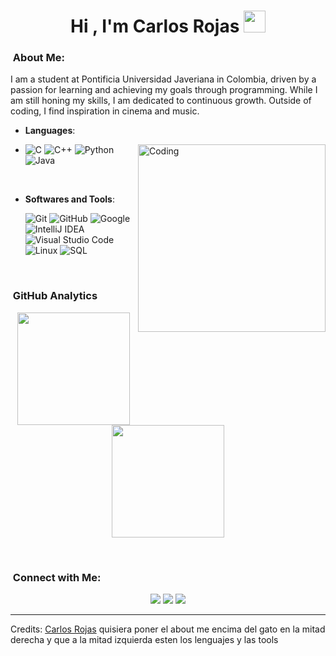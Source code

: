 <h1 align="center"><b>Hi , I'm Carlos Rojas </b><img src="https://media.giphy.com/media/hvRJCLFzcasrR4ia7z/giphy.gif" width="35"></h1>

### &nbsp;About Me:

I am a student at Pontificia Universidad Javeriana in Colombia, 
driven by a passion for learning and achieving my goals through programming. 
While I am still honing my skills, I am dedicated to continuous growth. 
Outside of coding, I find inspiration in cinema and music.


<p align="center">

- **Languages**:

- <img align="right" alt="Coding" width="300" src="https://cdn.dribbble.com/users/1277312/screenshots/14733298/media/39b1045e593737587dd60e42c8422d1f.gif">


    
    ![C](https://img.shields.io/badge/C%20-%232370ED.svg?style=for-the-badge&logo=c&logoColor=white)
    ![C++](https://img.shields.io/badge/C++%20-%2300599C.svg?style=for-the-badge&logo=c%2B%2B&logoColor=white)
    ![Python](https://img.shields.io/badge/Python%20-%2314354C.svg?style=for-the-badge&logo=python&logoColor=white)
    ![Java](https://img.shields.io/badge/Java-ED8B00?style=for-the-badge&logo=openjdk&logoColor=white)

  <br>

- **Softwares and Tools**:

    ![Git](https://img.shields.io/badge/git-%23F05033.svg?style=for-the-badge&logo=git&logoColor=white)
    ![GitHub](https://img.shields.io/badge/github-%23121011.svg?style=for-the-badge&logo=github&logoColor=white)
    ![Google](https://img.shields.io/badge/google-%234285F4.svg?style=for-the-badge&logo=google&logoColor=white)
    ![IntelliJ IDEA](https://img.shields.io/badge/Intellij%20Idea-000?logo=intellij-idea&style=for-the-badge)
    ![Visual Studio Code](https://img.shields.io/badge/Visual%20Studio%20Code-0078d7.svg?style=for-the-badge&logo=visual-studio-code&logoColor=white)
    ![Linux](https://img.shields.io/badge/Linux-FCC624?style=for-the-badge&logo=linux&logoColor=black)
    ![SQL](https://img.shields.io/badge/MySQL-005C84?style=for-the-badge&logo=mysql&logoColor=white)

<br>

### &nbsp;GitHub Analytics

<p align="center">
<a href="https://github.com/carlosrojasmart">
  <img height="180em" src="https://github-readme-stats-eight-theta.vercel.app/api?username=carlosrojasmart&show_icons=true&theme=algolia&include_all_commits=true&count_private=true"/>
  <img height="180em" src="https://github-readme-stats-eight-theta.vercel.app/api/top-langs/?username=carlosrojasmart&layout=compact&langs_count=8&theme=algolia"/>
</a>
</p>

<br>

### &nbsp;Connect with Me:

<p align="center">
<a href="mailto:carlosrojasmartinez19gmail.com"><img src="https://img.shields.io/badge/Gmail-D14836?style=for-the-badge&logo=gmail&logoColor=white"/></a>
<a href="https://instagram.com/carlosrojas_martinez"><img src="https://img.shields.io/badge/Instagram-E4405F?style=for-the-badge&logo=instagram&logoColor=white"/></a>
<a href="mailto:ce.rojas@outlook.com"><img src="https://img.shields.io/badge/Microsoft_Outlook-0078D4?style=for-the-badge&logo=microsoft-outlook&logoColor=white"/></a>
</p>
</p>


-----
Credits: [Carlos Rojas](https://github.com/carlosrojasmart) quisiera poner el about me encima del gato en la mitad derecha y que a la mitad izquierda esten los lenguajes y las tools
